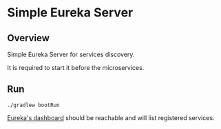 # Simple Eureka Server

## Overview

Simple Eureka Server for services discovery.

It is required to start it before the microservices.

## Run

`./gradlew bootRun`

[Eureka's dashboard](http://localhost:8761) should be reachable and will list registered services.

